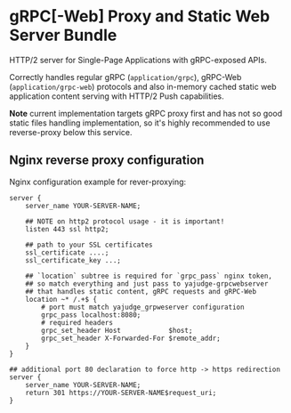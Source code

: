 # gRPC[-Web] Proxy and Static Web Server Bundle

HTTP/2 server for Single-Page Applications with gRPC-exposed APIs.

Correctly handles regular gRPC (`application/grpc`), gRPC-Web
(`application/grpc-web`) protocols and also in-memory cached static 
web application content serving with HTTP/2 Push capabilities.

**Note** current implementation targets gRPC proxy first and
has not so good static files handling implementation, so
it's highly recommended to use reverse-proxy below this service.

## Nginx reverse proxy configuration

Nginx configuration example for rever-proxying:

```nginx configuration
server {
    server_name YOUR-SERVER-NAME;
    
    ## NOTE on http2 protocol usage - it is important!
    listen 443 ssl http2;
    
    ## path to your SSL certificates
    ssl_certificate ....;
    ssl_certificate_key ...;
    
    ## `location` subtree is required for `grpc_pass` nginx token,
    ## so match everything and just pass to yajudge-grpcwebserver
    ## that handles static content, gRPC requests and gRPC-Web
    location ~* /.+$ {
        # port must match yajudge_grpweserver configuration
        grpc_pass localhost:8080;        
        # required headers
        grpc_set_header Host            $host;
        grpc_set_header X-Forwarded-For $remote_addr;
    }
}

## additional port 80 declaration to force http -> https redirection
server {
    server_name YOUR-SERVER-NAME;
    return 301 https://YOUR-SERVER-NAME$request_uri;
}

```
